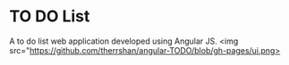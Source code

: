 # TO DO List

A to do list web application developed using Angular JS.
<img src="https://github.com/therrshan/angular-TODO/blob/gh-pages/ui.png>
